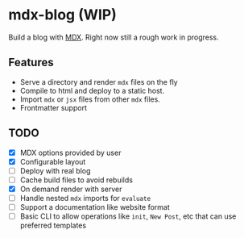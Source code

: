 # mdx-blog (WIP)

Build a blog with [MDX](https://mdxjs.com/). Right now still a rough work in progress.

## Features

- Serve a directory and render `mdx` files on the fly
- Compile to html and deploy to a static host.
- Import `mdx` or `jsx` files from other `mdx` files.
- Frontmatter support

## TODO

- [x] MDX options provided by user
- [x] Configurable layout
- [ ] Deploy with real blog
- [ ] Cache build files to avoid rebuilds
- [x] On demand render with server
- [ ] Handle nested `mdx` imports for `evaluate`
- [ ] Support a documentation like website format
- [ ] Basic CLI to allow operations like `init`, `New Post`, etc that can use preferred templates
